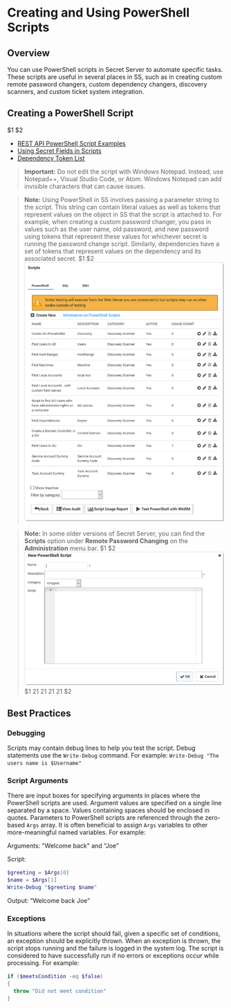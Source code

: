[title]: # (Creating and Using PowerShell Scripts)
[tags]: # (API,scripting,powershell)
[priority]: # (1000)

# Creating and Using PowerShell Scripts

## Overview

You can use PowerShell scripts in Secret Server to automate specific tasks. These scripts are useful in several places in SS, such as in creating custom remote password changers, custom dependency changers, discovery scanners, and custom ticket system integration. 

##  Creating a PowerShell Script
$1
$2   
   - [REST API PowerShell Script Examples](../rest-api-powershell-examples/index.md) 
   - [Using Secret Fields in Scripts](../using-secret-fields-scripts/index.md)
   - [Dependency Token List](../dependency-tokens/index.md)

   >**Important:** Do not edit the script with Windows Notepad. Instead, use Notepad++, Visual Studio Code, or Atom. Windows Notepad can add invisible characters that can cause issues.
   
   >**Note:** Using PowerShell in SS involves passing a parameter string to the script. This string can contain literal values as well as tokens that represent values on the object in SS that the script is attached to. For example, when creating a custom password changer, you pass in values such as the user name, old password, and new password using tokens that represent these values for whichever secret is running the password change script. Similarly, dependencies have a set of tokens that represent values on the dependency and its associated secret. 
$1
$2
   ![image-20200529131022337](images/image-20200529131022337.png)

   > **Note:** In some older versions of Secret Server, you can find the **Scripts** option under **Remote Password Changing** on the **Administration** menu bar.
$1
$2
   ![image-20200529131304135](images/image-20200529131304135.png)
$1
$2$1
$2$1
$2$1
$2$1
$2
## Best Practices

### Debugging

Scripts may contain debug lines to help you test the script. Debug statements use the `Write-Debug` command. For example:
`Write-Debug "The users name is $Username"`

### Script Arguments

There are input boxes for specifying arguments in places where the PowerShell scripts are used. Argument values are specified on a single line separated by a space. Values containing spaces should be enclosed in quotes.  Parameters to PowerShell scripts are referenced through the zero-based `Args` array.  It is often beneficial to assign `Args` variables to other more-meaningful named variables. For example:

Arguments:  "Welcome back"  and “Joe”

Script:

```powershell
$greeting = $Args[0]
$name = $Args[1]
Write-Debug "$greeting $name"
```


Output:  “Welcome back Joe”

### Exceptions

In situations where the script should fail, given a specific set of conditions, an exception should be explicitly thrown.  When an exception is thrown, the script stops running and the failure is logged in the system log. The script is considered to have successfully run if no errors or exceptions occur while processing. For example:

```powershell
if ($meetsCondition -eq $false)
{
  throw "Did not meet condition"
}
```


